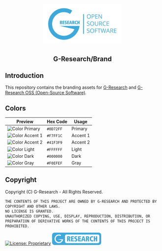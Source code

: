 <h1 align="center">
    <a href="https://github.com/G-Research">
        <img src="https://raw.githubusercontent.com/naskio/g-research-branding/main/logo/G-Research OSS/logo.svg" height="128px" alt="G-Research">
    </a>
</h1>
<h2 align="center">G-Research/Brand</h2>

## Introduction

This repository contains the branding assets for [G-Research](https://www.gresearch.com/)
and [G-Research OSS (Open-Source Software)](https://opensource.gresearch.com/).

## Colors

| Preview                                                                                                          | Hex Code  | Usage    |
|------------------------------------------------------------------------------------------------------------------|-----------|----------|
| ![Color Primary](https://img.shields.io/badge/%7F%20%20%20%20%20%20%20%20%20%20%20%20%20%20%20%20%20%7F-0D72FF)  | `#0D72FF` | Primary  |
| ![Color Accent 1](https://img.shields.io/badge/%7F%20%20%20%20%20%20%20%20%20%20%20%20%20%20%20%20%20%7F-F7FF1C) | `#F7FF1C` | Accent 1 |
| ![Color Accent 2](https://img.shields.io/badge/%7F%20%20%20%20%20%20%20%20%20%20%20%20%20%20%20%20%20%7F-41F3F9) | `#41F3F9` | Accent 2 |
| ![Color Light](https://img.shields.io/badge/%7F%20%20%20%20%20%20%20%20%20%20%20%20%20%20%20%20%20%7F-FFFFFF)    | `#FFFFFF` | Light    |
| ![Color Dark](https://img.shields.io/badge/%7F%20%20%20%20%20%20%20%20%20%20%20%20%20%20%20%20%20%7F-000000)     | `#000000` | Dark     |
| ![Color Gray](https://img.shields.io/badge/%7F%20%20%20%20%20%20%20%20%20%20%20%20%20%20%20%20%20%7F-F0EFEF)     | `#F0EFEF` | Gray     |

## Copyright

Copyright (C) G-Research - All Rights Reserved.

```text
THE CONTENTS OF THIS PROJECT ARE OWNED BY G-RESEARCH AND PROTECTED BY COPYRIGHT AND OTHER LAWS.
NO LICENSE IS GRANTED.  
UNAUTHORIZED COPYING, USE, DISPLAY, REPRODUCTION, DISTRIBUTION, OR PREPARATION OF DERIVATIVE WORKS OF THE CONTENTS OF THIS PROJECT IS PROHIBITED.
```

[![License: Proprietary](https://img.shields.io/badge/License-Proprietary-red.svg)](./NOTICE)
[![Logo: G-Research](./badge/badge.svg)](https://github.com/G-Research)
